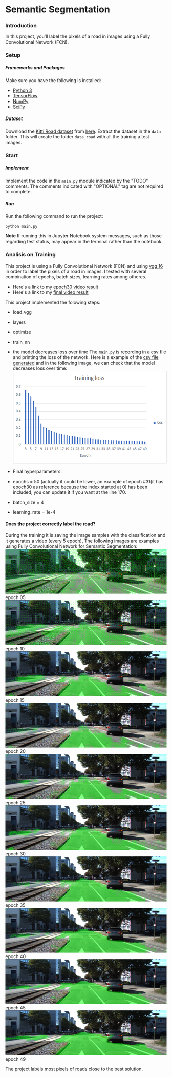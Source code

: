 [//]: # (Image References)
[image1]: ./images_samples/epoch05.png
[image2]: ./images_samples/epoch10.png
[image3]: ./images_samples/epoch15.png
[image4]: ./images_samples/epoch20.png
[image5]: ./images_samples/epoch25.png
[image6]: ./images_samples/epoch30.png
[image7]: ./images_samples/epoch35.png
[image8]: ./images_samples/epoch40.png
[image9]: ./images_samples/epoch45.png
[image10]: ./images_samples/epoch49.png
[image11]: ./images_samples/training_loss.png

# Semantic Segmentation
### Introduction
In this project, you'll label the pixels of a road in images using a Fully Convolutional Network (FCN).

### Setup
##### Frameworks and Packages
Make sure you have the following is installed:
 - [Python 3](https://www.python.org/)
 - [TensorFlow](https://www.tensorflow.org/)
 - [NumPy](http://www.numpy.org/)
 - [SciPy](https://www.scipy.org/)
##### Dataset
Download the [Kitti Road dataset](http://www.cvlibs.net/datasets/kitti/eval_road.php) from [here](http://www.cvlibs.net/download.php?file=data_road.zip).  Extract the dataset in the `data` folder.  This will create the folder `data_road` with all the training a test images.

### Start
##### Implement
Implement the code in the `main.py` module indicated by the "TODO" comments.
The comments indicated with "OPTIONAL" tag are not required to complete.
##### Run
Run the following command to run the project:
```
python main.py
```
**Note** If running this in Jupyter Notebook system messages, such as those regarding test status, may appear in the terminal rather than the notebook.

### Analisis on Training
This project is using a Fully Convolutional Network (FCN) and using [vgg 16](http://www.robots.ox.ac.uk/~vgg/research/very_deep/) in order to label  the pixels of a road in images. I tested with several combination of epochs, batch sizes, learning rates among otheres. 
* Here's a link to my [epoch30 video result](./videos/epoch_30.avi)
* Here's a link to my [final video result](./videos/final_result.avi)

This project implemented the folowing steps:
* load_vgg 
* layers 
* optimize 
* train_nn 
* the model decreases loss over time 
The  `main.py`  is recording in a csv file and printing the loss of the network. Here is a example of the [csv file generated](./summary_trainig_loss.csv)
and in the following image, we can check that the model decreases loss over time:
![alt text][image11]

* Final hyperparameters:
 * epochs = 50 (actually it could be lower, an example of epoch #31(it has epoch30 as reference because the index started at 0) has been included, you can update it if you want at the line 170. 
 * batch_size = 4
 * learning_rate =   1e-4

#### Does the project correctly label the road?
During the training it is saving the image samples with the classification and it generates a video (every 5 epoch), The following images are examples using Fully Convolutional Network for Semantic Segmentation:
![alt text][image1] epoch 05
![alt text][image2] epoch 10
![alt text][image3] epoch 15
![alt text][image4] epoch 20
![alt text][image5] epoch 25
![alt text][image6] epoch 30
![alt text][image7] epoch 35
![alt text][image8] epoch 40
![alt text][image9] epoch 45
![alt text][image10] epoch 49 

The project labels most pixels of roads close to the best solution.
